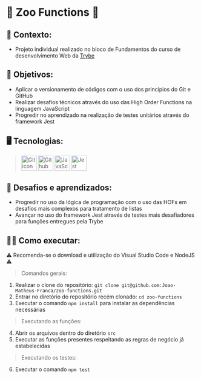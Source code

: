 # 🦁 Zoo Functions 🦁 #
## 📝 Contexto: 
* Projeto individual realizado no bloco de Fundamentos do curso de desenvolvimento Web da
<a href="https://www.betrybe.com/">Trybe</a>
## 🎯 Objetivos: 
* Aplicar o versionamento de códigos com o uso dos princípios do Git e GitHub 
* Realizar desafios técnicos através do uso das High Order Functions na linguagem JavaScript
* Progredir no aprendizado na realização de testes unitários através do framework Jest
## 🖥️ Tecnologias:
> <img src="https://cdn.jsdelivr.net/gh/devicons/devicon/icons/git/git-original.svg" height=40 alt="Git icon"/>
> <img src="https://cdn.jsdelivr.net/gh/devicons/devicon/icons/github/github-original.svg" height=40 alt="Github icon"/>
> <img src="https://cdn.jsdelivr.net/gh/devicons/devicon/icons/javascript/javascript-original.svg" height=40 alt="JavaScript icon"/>
> <img src="https://cdn.jsdelivr.net/gh/devicons/devicon/icons/jest/jest-plain.svg" height=40 alt="Jest icon"/>
## 🧠 Desafios e aprendizados:
* Progredir no uso da lógica de programação com o uso das HOFs em desafios mais complexos para tratamento de listas
* Avançar no uso do framework Jest através de testes mais desafiadores para funções entregues pela Trybe 
## 👨‍💻 Como executar: 
⚠️ Recomenda-se o download e utilização do Visual Studio Code e NodeJS ⚠️
> Comandos gerais:
1. Realizar o clone do repositório: ``` git clone git@github.com:Joao-Matheus-Franca/zoo-functions.git ```
2. Entrar no diretório do repositório recém clonado: ``` cd zoo-functions ``` 
3. Executar o comando ``` npm install ``` para instalar as dependências necessárias
> Executando as funções:
4. Abrir os arquivos dentro do diretório ``` src ``` 
5. Executar as funções presentes respeitando as regras de negócio já estabelecidas
> Executando os testes:
6. Executar o comando ``` npm test ```

